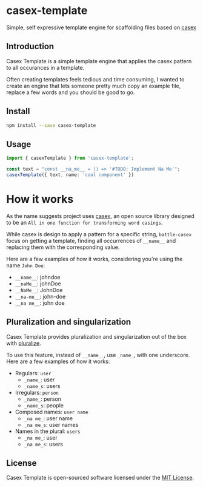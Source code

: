 # casex-template

Simple, self expressive template engine for scaffolding files based on [casex](https://github.com/pedsmoreira/casex)

## Introduction

Casex Template is a simple template engine that applies the casex pattern to all occurances in a template.

Often creating templates feels tedious and time consuming, I wanted to create an engine that lets someone pretty much copy an example file, replace a few words and you should be good to go.

## Install

```zsh
npm install --save casex-template
```

## Usage

```ts
import { casexTemplate } from 'casex-template';

const text = "const __na_me__ = () => '#TODO: Implement Na Me'";
casexTemplate({ text, name: 'cool component' })
```

# How it works

As the name suggests project uses [casex](https://github.com/pedsmoreira/casex), an open source library designed to be an `All in one function for transforming word casings`.

While casex is design to apply a pattern for a specific string, `battle-casex` focus on getting a template, finding all occurrences of `__name__` and replacing them with the corresponding value.

Here are a few examples of how it works, considering you're using the name `John Doe`:

- `__name__`: johndoe
- `__naMe__`: johnDoe
- `__NaMe__`: JohnDoe
- `__na-me__`: john-doe
- `__na me__`: john doe

## Pluralization and singularization

Casex Template provides pluralization and singularization out of the box with [pluralize](https://github.com/blakeembrey/pluralize).

To use this feature, instead of `__name__`, use `_name_`, with one underscore. Here are a few examples of how it works:

- Regulars: `user`
    - `_name_`: user
    - `_name_s`: users
- Irregulars: `person`
    - `_name_`: person
    - `_name_s`: people
- Composed names: `user name`
    - `_na me_`: user name
    - `_na me_s`: user names
- Names in the plural: `users`
    - `_na me_`: user
    - `_na me_s`: users

## License

Casex Template is open-sourced software licensed under the [MIT License](./LICENSE.md).
